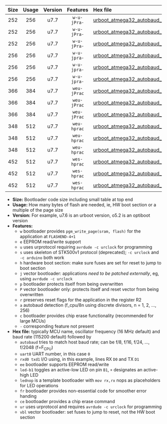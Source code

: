 |Size|Usage|Version|Features|Hex file|
|:-:|:-:|:-:|:-:|:--|
|252|256|u7.7|`w-u-jPra-`|[urboot_atmega32_autobaud_uart0_rxd0_txd1_led+b0_ur_vbl.hex](https://raw.githubusercontent.com/stefanrueger/urboot.hex/main/mcus/atmega32/autobaud/urboot_atmega32_autobaud_uart0_rxd0_txd1_led+b0_ur_vbl.hex)|
|252|256|u7.7|`w-u-jPra-`|[urboot_atmega32_autobaud_uart0_rxd0_txd1_led+b7_ur_vbl.hex](https://raw.githubusercontent.com/stefanrueger/urboot.hex/main/mcus/atmega32/autobaud/urboot_atmega32_autobaud_uart0_rxd0_txd1_led+b7_ur_vbl.hex)|
|252|256|u7.7|`w-u-jPra-`|[urboot_atmega32_autobaud_uart0_rxd0_txd1_lednop_ur_vbl.hex](https://raw.githubusercontent.com/stefanrueger/urboot.hex/main/mcus/atmega32/autobaud/urboot_atmega32_autobaud_uart0_rxd0_txd1_lednop_ur_vbl.hex)|
|256|256|u7.7|`w-u-jpra-`|[urboot_atmega32_autobaud_uart0_rxd0_txd1_led+b0_fr_ur_vbl.hex](https://raw.githubusercontent.com/stefanrueger/urboot.hex/main/mcus/atmega32/autobaud/urboot_atmega32_autobaud_uart0_rxd0_txd1_led+b0_fr_ur_vbl.hex)|
|256|256|u7.7|`w-u-jpra-`|[urboot_atmega32_autobaud_uart0_rxd0_txd1_led+b7_fr_ur_vbl.hex](https://raw.githubusercontent.com/stefanrueger/urboot.hex/main/mcus/atmega32/autobaud/urboot_atmega32_autobaud_uart0_rxd0_txd1_led+b7_fr_ur_vbl.hex)|
|256|256|u7.7|`w-u-jpra-`|[urboot_atmega32_autobaud_uart0_rxd0_txd1_lednop_fr_ur_vbl.hex](https://raw.githubusercontent.com/stefanrueger/urboot.hex/main/mcus/atmega32/autobaud/urboot_atmega32_autobaud_uart0_rxd0_txd1_lednop_fr_ur_vbl.hex)|
|366|384|u7.7|`weu-jPrac`|[urboot_atmega32_autobaud_uart0_rxd0_txd1_ee_led+b0_fr_ce_ur_vbl.hex](https://raw.githubusercontent.com/stefanrueger/urboot.hex/main/mcus/atmega32/autobaud/urboot_atmega32_autobaud_uart0_rxd0_txd1_ee_led+b0_fr_ce_ur_vbl.hex)|
|366|384|u7.7|`weu-jPrac`|[urboot_atmega32_autobaud_uart0_rxd0_txd1_ee_led+b7_fr_ce_ur_vbl.hex](https://raw.githubusercontent.com/stefanrueger/urboot.hex/main/mcus/atmega32/autobaud/urboot_atmega32_autobaud_uart0_rxd0_txd1_ee_led+b7_fr_ce_ur_vbl.hex)|
|366|384|u7.7|`weu-jPrac`|[urboot_atmega32_autobaud_uart0_rxd0_txd1_ee_lednop_fr_ce_ur_vbl.hex](https://raw.githubusercontent.com/stefanrueger/urboot.hex/main/mcus/atmega32/autobaud/urboot_atmega32_autobaud_uart0_rxd0_txd1_ee_lednop_fr_ce_ur_vbl.hex)|
|348|512|u7.7|`weu-hprac`|[urboot_atmega32_autobaud_uart0_rxd0_txd1_ee_led+b0_fr_ce_ur.hex](https://raw.githubusercontent.com/stefanrueger/urboot.hex/main/mcus/atmega32/autobaud/urboot_atmega32_autobaud_uart0_rxd0_txd1_ee_led+b0_fr_ce_ur.hex)|
|348|512|u7.7|`weu-hprac`|[urboot_atmega32_autobaud_uart0_rxd0_txd1_ee_led+b7_fr_ce_ur.hex](https://raw.githubusercontent.com/stefanrueger/urboot.hex/main/mcus/atmega32/autobaud/urboot_atmega32_autobaud_uart0_rxd0_txd1_ee_led+b7_fr_ce_ur.hex)|
|348|512|u7.7|`weu-hprac`|[urboot_atmega32_autobaud_uart0_rxd0_txd1_ee_lednop_fr_ce_ur.hex](https://raw.githubusercontent.com/stefanrueger/urboot.hex/main/mcus/atmega32/autobaud/urboot_atmega32_autobaud_uart0_rxd0_txd1_ee_lednop_fr_ce_ur.hex)|
|452|512|u7.7|`wes-hprac`|[urboot_atmega32_autobaud_uart0_rxd0_txd1_ee_led+b0_fr_ce.hex](https://raw.githubusercontent.com/stefanrueger/urboot.hex/main/mcus/atmega32/autobaud/urboot_atmega32_autobaud_uart0_rxd0_txd1_ee_led+b0_fr_ce.hex)|
|452|512|u7.7|`wes-hprac`|[urboot_atmega32_autobaud_uart0_rxd0_txd1_ee_led+b7_fr_ce.hex](https://raw.githubusercontent.com/stefanrueger/urboot.hex/main/mcus/atmega32/autobaud/urboot_atmega32_autobaud_uart0_rxd0_txd1_ee_led+b7_fr_ce.hex)|
|452|512|u7.7|`wes-hprac`|[urboot_atmega32_autobaud_uart0_rxd0_txd1_ee_lednop_fr_ce.hex](https://raw.githubusercontent.com/stefanrueger/urboot.hex/main/mcus/atmega32/autobaud/urboot_atmega32_autobaud_uart0_rxd0_txd1_ee_lednop_fr_ce.hex)|

- **Size:** Bootloader code size including small table at top end
- **Usage:** How many bytes of flash are needed, ie, HW boot section or a multiple of the page size
- **Version:** For example, u7.6 is an urboot version, o5.2 is an optiboot version
- **Features:**
  + `w` bootloader provides `pgm_write_page(sram, flash)` for the application at `FLASHEND-4+1`
  + `e` EEPROM read/write support
  + `u` uses urprotocol requiring `avrdude -c urclock` for programming
  + `s` uses skeleton of STK500v1 protocol (deprecated); `-c urclock` and `-c arduino` both work
  + `h` hardware boot section: make sure fuses are set for reset to jump to boot section
  + `j` vector bootloader: applications *need to be patched externally*, eg, using `avrdude -c urclock`
  + `p` bootloader protects itself from being overwritten
  + `P` vector bootloader only: protects itself and reset vector from being overwritten
  + `r` preserves reset flags for the application in the register R2
  + `a` autobaud detection (f_cpu/8n using discrete divisors, n = 1, 2, ..., 256)
  + `c` bootloader provides chip erase functionality (recommended for large MCUs)
  + `-` corresponding feature not present
- **Hex file:** typically MCU name, oscillator frequency (16 MHz default) and baud rate (115200 default) followed by
  + `autobaud` tries to match host baud rate; can be f/8, f/16, f/24, ..., f/2048 (f=F<sub>CPU</sub>)
  + `uart0` UART number, in this case `0`
  + `rxd0 txd1` I/O using, in this example, lines RX `D0` and TX `D1`
  + `ee` bootloader supports EEPROM read/write
  + `led-b1` toggles an active-low LED on pin `B1`, `+` designates an active-high LED
  + `lednop` is a template bootloader with `mov rx,rx` nops as placeholders for LED operations
  + `fr` bootloader provides non-essential code for smoother error handing
  + `ce` bootloader provides a chip erase command
  + `ur` uses urprotocol and requires `avrdude -c urclock` for programming
  + `vbl` vector bootloader: set fuses to jump to reset, not the HW boot section
